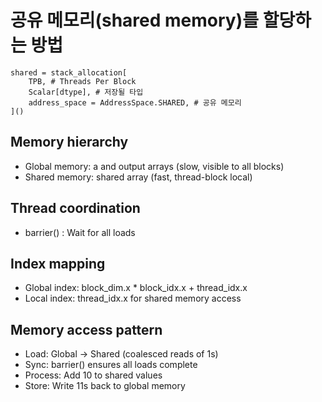 # 공유 메모리(shared memory)를 할당하는 방법

```
shared = stack_allocation[
    TPB, # Threads Per Block
    Scalar[dtype], # 저장될 타입
    address_space = AddressSpace.SHARED, # 공유 메모리
]()
```

## Memory hierarchy
- Global memory: a and output arrays (slow, visible to all blocks)
- Shared memory: shared array (fast, thread-block local)

## Thread coordination
- barrier() : Wait for all loads

## Index mapping
- Global index: block_dim.x * block_idx.x + thread_idx.x
- Local index: thread_idx.x for shared memory access

## Memory access pattern
- Load: Global → Shared (coalesced reads of 1s)
- Sync: barrier() ensures all loads complete
- Process: Add 10 to shared values
- Store: Write 11s back to global memory
